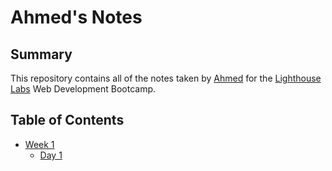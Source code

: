 # Ahmed's Notes
## Summary 

This repository contains all of the notes taken by [Ahmed](https://github.com/muraahm) for the [Lighthouse Labs](https://www.lighthouselabs.ca/?gclid=Cj0KCQjwvdXpBRCoARIsAMJSKqK9tFF4yXH5-s2Uc01riUYFMtPEsNiafBIdNMwAxz452-sGxlX4_fYaAgggEALw_wcB) Web Development Bootcamp.

## Table of Contents
* [Week 1](/Week_1)
  * [Day 1](/Week_1/Day_1)
